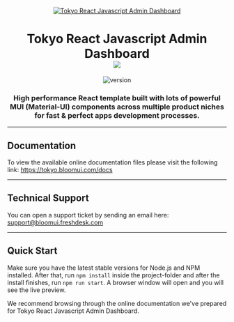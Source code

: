 <p align="center">
    <a href="https://bloomui.com" title="BloomUI.com">
        <img src="https://bloomui.s3.us-east-2.amazonaws.com/tokyo-logo.png" alt="Tokyo React Javascript Admin Dashboard">
    </a>
</p>
<h1 align="center">
    <b>Tokyo React Javascript Admin Dashboard</b>
    <br>
    <a href="https://twitter.com/intent/tweet?url=https://bloomui.com&text=I like this React admin dashboard">
        <img src="https://img.shields.io/twitter/url/http/shields.io.svg?style=social" />
    </a>
</h1>
<div align="center">

![version](https://img.shields.io/badge/version-3.0-blue.svg)

</div>

<h3 align="center">High performance React template built with lots of powerful MUI (Material-UI) components across multiple product niches for fast & perfect apps development processes.
</h3>

---

<h2>
    Documentation
</h2>

<p>To view the available online documentation files please visit the following link:
<a href="https://tokyo.bloomui.com/docs" title="Click to view the online documentation">
    https://tokyo.bloomui.com/docs
</a>
</p>

---

<h2>
    Technical Support
</h2>
<p>
    You can open a support ticket by sending an email here: <a href="mailto:support@bloomui.freshdesk.com" title="Open Support Ticket">
        support@bloomui.freshdesk.com
    </a>
</p>

---

<h2>
    Quick Start
</h2>
<p>
    Make sure you have the latest stable versions for Node.js and NPM installed. After that, run <code>npm install</code> inside the project-folder and after the install finishes, run <code>npm run start</code>. A browser window will open and you will see the live preview.
</p>
<p>
    We recommend browsing through the online documentation we've prepared for Tokyo React Javascript Admin Dashboard.
</p>
